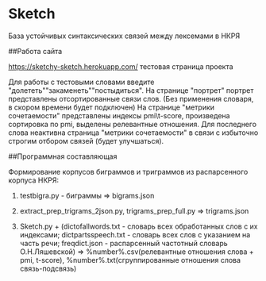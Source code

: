 # Sketch
База устойчивых синтаксических связей между лексемами в НКРЯ

##Работа сайта

https://sketchy-sketch.herokuapp.com/  тестовая страница проекта

Для работы с тестовыми словами введите "долететь"\"закаменеть"\"постыдиться". 
На странице "портрет" портрет представлены отсортированные связи слов. (Без применения словаря, в скором времени будет подключен)
На странице "метрики сочетаемости" представлены индексы pmi\t-score, произведена сортировка по pmi, выделены релевантные отношения.
Для последнего слова неактивна страница "метрики сочетаемости" в связи с избыточно строгим отбором связей (будет улучшаться).

##Программная составляющая

Формирование корпусов биграммов и триграммов из распарсенного корпуса НКРЯ:
1. testbigra.py - биграммы => bigrams.json
2. extract_prep_trigrams_2json.py, trigrams_prep_full.py => trigrams.json

3. Sketch.py + 
(dictofallwords.txt - словарь всех обработанных слов с их индексами;
dictpartsspeech.txt - словарь всех слов с указанием на часть речи;
freqdict.json - распарсенный частотный словарь О.Н.Ляшевской)
=> %number%.csv(релевантные отношения слова + pmi, t-score), %number%.txt(сгруппированные отношения слова связь-подсвязь)
